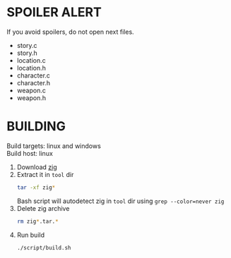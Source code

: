 # SPOILER ALERT
If you avoid spoilers, do not open next files.
- story.c
- story.h
- location.c
- location.h
- character.c
- character.h
- weapon.c
- weapon.h
# BUILDING
Build targets: linux and windows <br>
Build host: linux

1. Download [zig](https://ziglang.org/download/)
2. Extract it in `tool` dir
    ```sh
    tar -xf zig*
    ```
    Bash script will autodetect zig in `tool` dir using `grep --color=never zig`
3. Delete zig archive
    ```sh
    rm zig*.tar.*
    ```
4. Run build
    ```sh
    ./script/build.sh
    ```

